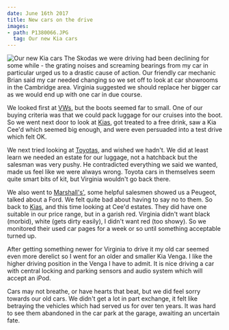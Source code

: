 ```yaml
---
date: June 16th 2017
title: New cars on the drive
images:
- path: P1380066.JPG
  tag: Our new Kia cars
---
```

![Our new Kia cars](P1380066.JPG)
The Skodas we were driving had been declining for some while - the grating
noises and screaming bearings from my car in particular urged us to a drastic
cause of action. Our friendly car mechanic Brian said my car needed changing
so we set off to look at car showrooms in the Cambridge area. Virginia
suggested we should replace her bigger car as we would end up with one car in due
course.

We looked first at [VWs](https://vindisgroup.com/dealers/cambridge-volkswagen),
but the boots seemed far to small. One of our
buying criteria was that we could pack luggage for our cruises into the boot.
So we went next door to look at [Kias](https://www.emgmotorgroup.com/locations/cambridge),
got treated to a free drink, saw
a Kia Cee'd which seemed big enough, and were even persuaded into a test
drive which felt OK.

We next tried looking at [Toyotas](https://steveneagellcambridge.toyota.co.uk),
and wished we hadn't. We did at least learn
we needed an estate for our luggage, not a hatchback but the salesman was
very pushy. He contradicted everything we said we wanted, made us feel like
we were always wrong. Toyota cars in themselves seem quite smart bits of
kit, but Virginia wouldn't go back there.

We also went to [Marshall's'](https://www.marshall.co.uk/ford/about-us/),
some helpful salesmen showed us a Peugeot,
talked about a Ford. We felt quite bad about having to say no to them. So back to
[Kias](https://www.emgmotorgroup.com/locations/cambridge), and this time looking at Cee'd estates. They did have one
suitable in our price range, but in a garish red. Virginia didn't want
black (morbid), white (gets dirty easily), I didn't want red (too showy).
So we monitored their used car pages for a week or so until something
acceptable turned up.

After getting something newer for Virginia to drive it my old car
seemed even more derelict so I went for an older and smaller Kia Venga.
I like the higher driving position in the Venga I have to admit. It is nice
driving a car with central locking and parking sensors and audio system
which will accept an iPod.

Cars may not breathe, or have hearts that beat, but we did feel sorry towards
our old cars. We didn't get a lot in part exchange, it felt like betraying
the vehicles which had served us for over ten years. It was hard to see
them abandoned in the car park at the garage, awaiting an uncertain fate.
